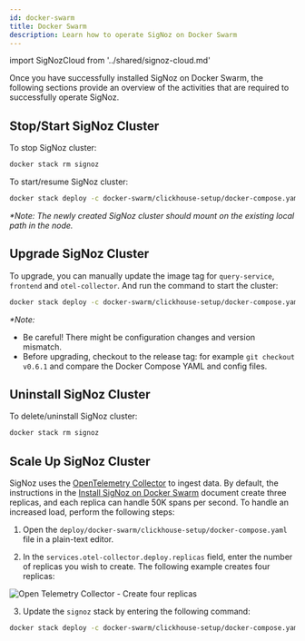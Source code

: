 ```yaml
---
id: docker-swarm
title: Docker Swarm
description: Learn how to operate SigNoz on Docker Swarm
---
```


import SigNozCloud from '../shared/signoz-cloud.md'

<SigNozCloud />

Once you have successfully installed SigNoz on Docker Swarm, the following sections provide an overview of the activities that are required to successfully operate SigNoz.

## Stop/Start SigNoz Cluster

To stop SigNoz cluster:

```bash
docker stack rm signoz
```

To start/resume SigNoz cluster:

```bash
docker stack deploy -c docker-swarm/clickhouse-setup/docker-compose.yaml signoz
```

_*Note: The newly created SigNoz cluster should mount on the existing local path in the node._


## Upgrade SigNoz Cluster

To upgrade, you can manually update the image tag for `query-service`, `frontend` and `otel-collector`.
And run the command to start the cluster:

```bash
docker stack deploy -c docker-swarm/clickhouse-setup/docker-compose.yaml signoz
```

_*Note:_
- Be careful! There might be configuration changes and version mismatch.
- Before upgrading, checkout to the release tag: for example `git checkout v0.6.1` and compare the Docker Compose YAML and config files.

## Uninstall SigNoz Cluster

To delete/uninstall SigNoz cluster:

```bash
docker stack rm signoz
```

## Scale Up SigNoz Cluster

SigNoz uses the [OpenTelemetry Collector](https://github.com/open-telemetry/opentelemetry-collector) to ingest data. By default, the instructions in the [Install SigNoz on Docker Swarm](/docs/install/docker-swarm) document create three replicas, and each replica can handle 50K spans per second. To handle an increased load, perform the following steps:

1. Open the `deploy/docker-swarm/clickhouse-setup/docker-compose.yaml` file in a plain-text editor.

2. In the `services.otel-collector.deploy.replicas` field, enter the number of replicas you wish to create. The following example creates four replicas:

  ![Open Telemetry Collector - Create four replicas](/img/scale-up-otel.webp)

3. Update the `signoz` stack by entering the following command:

  ```bash
docker stack deploy -c docker-swarm/clickhouse-setup/docker-compose.yaml signoz
  ```
